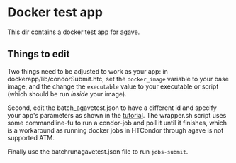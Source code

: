 # Docker test app

This dir contains a docker test app for agave.

## Things to edit

Two things need to be adjusted to work as your app: in dockerapp/lib/condorSubmit.htc, set the `docker_image` variable to your base image, and the change the `executable` value to your executable or script (which should be run *inside* your image). 

Second, edit the batch\_agavetest.json to have a different id and specify your app's parameters as shown in the [tutorial](../app_tutorial/agaveapps.md). The wrapper.sh script uses some commandline-fu to run a condor-job and poll it until it finishes, which is a workaround as running docker jobs in HTCondor through agave is not supported ATM.

Finally use the batchrunagavetest.json file to run `jobs-submit`. 
